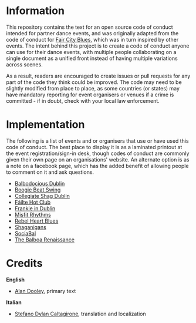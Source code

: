 # Information
This repository contains the text for an open source code of conduct intended for partner dance events, and was originally adapted from the code of conduct for [Fair City Blues](http://faircityblues.com/code.html), which was in turn inspired by other events. The intent behind this project is to create a code of conduct anyone can use for their dance events, with multiple people collaborating on a single document as a unified front instead of having multiple variations across scenes.

As a result, readers are encouraged to create issues or pull requests for any part of the code they think could be improved. The code may need to be slightly modified from place to place, as some countries (or states) may have mandatory reporting for event organisers or venues if a crime is committed - if in doubt, check with your local law enforcement.

# Implementation
The following is a list of events and or organisers that use or have used this code of conduct. The best place to display it is as a laminated printout at the event registration/sign-in desk, though codes of conduct are commonly given their own page on an organisations' website. An alternate option is as a note on a facebook page, which has the added benefit of allowing people to comment on it and ask questions.

* [Balbodocious Dublin](https://www.balbodaciousdublin.com/)
* [Boogie Beat Swing](http://swingdancedublin.ie/)
* [Collegiate Shag Dublin](https://www.facebook.com/shagdublin/)
* [Fáilte Hot Club](https://www.facebook.com/failtehotclub/)
* [Frankie in Dublin](http://frankieindublin.com/)
* [Misfit Rhythms](https://www.facebook.com/misfitrhythms/)
* [Rebel Heart Blues](https://www.facebook.com/rebelblues.ie/)
* [Shaganigans](https://www.facebook.com/Shaganigans/)
* [SociaBal](https://www.facebook.com/SociaBalDublin/)
* [The Balboa Renaissance](https://www.balboarenaissance.ie/)


# Credits
**English**
* [Alan Dooley](https://www.adubhlaoich.ie/), primary text

**Italian**
* [Stefano Dylan Caltagirone](stefanodylan@libero.it), translation and localization
